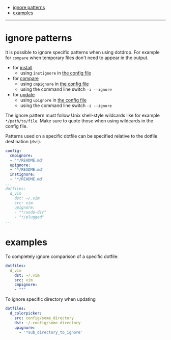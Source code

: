 * [ignore patterns](#ignore-patterns)
* [examples](#examples)

---

# ignore patterns

It is possible to ignore specific patterns when using dotdrop. For example for `compare` when temporary
files don't need to appear in the output.

* for [install](usage#install-dotfiles)
  * using `instignore` in [the config file](config)
* for [compare](usage#compare-dotfiles)
  * using `cmpignore` in [the config file](config)
  * using the command line switch `-i --ignore`
* for [update](usage#update-dotfiles)
  * using `upignore` in [the config file](config)
  * using the command line switch `-i --ignore`

The ignore pattern must follow Unix shell-style wildcards like for example `*/path/to/file`.
Make sure to quote those when using wildcards in the config file.

Patterns used on a specific dotfile can be specified relative to the dotfile destination (`dst`).

```yaml
config:
  cmpignore:
  - '*/README.md'
  upignore:
  - '*/README.md'
  instignore:
  - '*/README.md'
...
dotfiles:
  d_vim
    dst: ~/.vim
    src: vim
    upignore:
    - "*/undo-dir"
    - "*/plugged"
...
```

# examples

To completely ignore comparison of a specific dotfile:
```yaml
dotfiles:
  d_vim
    dst: ~/.vim
    src: vim
    cmpignore:
    - "*"
```

To ignore specific directory when updating
```yaml
dotfiles:
  d_colorpicker:
    src: config/some_directory
    dst: ~/.config/some_directory
    upignore:
      - '*sub_directory_to_ignore'
```